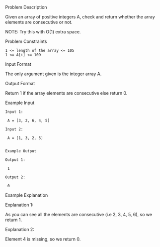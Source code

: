 Problem Description

Given an array of positive integers A, check and return whether the array elements are consecutive or not.

NOTE: Try this with O(1) extra space.



Problem Constraints

    1 <= length of the array <= 105
    1 <= A[i] <= 109



Input Format

The only argument given is the integer array A.



Output Format

Return 1 if the array elements are consecutive else return 0.



Example Input

    Input 1:
    
     A = [3, 2, 6, 4, 5]
    
    Input 2:
    
     A = [1, 3, 2, 5]
    
    
    Example Output
    
    Output 1:
    
     1
    
    Output 2:
    
     0


Example Explanation

Explanation 1:

 As you can see all the elements are consecutive (i.e 2, 3, 4, 5, 6), so we return 1.

Explanation 2:

 Element 4 is missing, so we return 0.